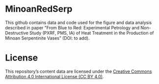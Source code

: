 # MinoanRedSerp
This github contains data and code used for the figure and data analysis described in paper "From Blue to Red: Experimental Petrology and Non-Destructive Study (PXRF, PMS, IA) of Heat Treatment in the Production of Minoan Serpentinite Vases” (DOI: to add).


# License
This repository’s content data are licensed under the [Creative Commons Attribution 4.0 International License (CC BY 4.0)](https://creativecommons.org/licenses/by/4.0/).



